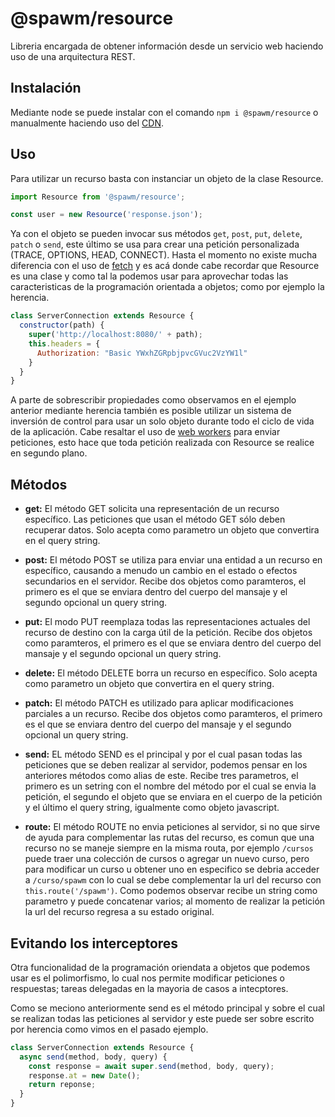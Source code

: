 # @spawm/resource
Libreria encargada de obtener información desde un servicio web haciendo uso de una arquitectura REST.

## Instalación
Mediante node se puede instalar con el comando `npm i @spawm/resource` o manualmente haciendo uso del [CDN](https://unpkg.com/@spawm/resource@0.1.0/lib/resource/resource.min.js).

 ## Uso
 Para utilizar un recurso basta con instanciar un objeto de la clase Resource.

```javascript
import Resource from '@spawm/resource';

const user = new Resource('response.json');
```

Ya con el objeto se pueden invocar sus métodos `get`, `post`, `put`, `delete`, `patch` o `send`, este último se usa para crear una petición personalizada (TRACE, OPTIONS, HEAD, CONNECT). Hasta el momento no existe mucha diferencia con el uso de [fetch](https://developer.mozilla.org/es/docs/Web/API/Fetch_API) y es acá donde cabe recordar que Resource es una clase y como tal la podemos usar para aprovechar todas las caracteristicas de la programación orientada a objetos; como por ejemplo la herencia.

```javascript
class ServerConnection extends Resource {
  constructor(path) {
    super('http://localhost:8080/' + path);
    this.headers = {
      Authorization: "Basic YWxhZGRpbjpvcGVuc2VzYW1l"
    }
  }
}
```

A parte de sobrescribir propiedades como observamos en el ejemplo anterior mediante herencia también es posible utilizar un sistema de inversión de control para usar un solo objeto durante todo el ciclo de vida de la aplicación. Cabe resaltar el uso de [web workers](https://developer.mozilla.org/es/docs/Web/Guide/Performance/Usando_web_workers) para enviar peticiones, esto hace que toda petición realizada con Resource se realice en segundo plano.

## Métodos

* **get:** El método GET solicita una representación de un recurso específico. Las peticiones que usan el método GET sólo deben recuperar datos. Solo acepta como parametro un objeto que convertira en el query string.

* **post:** El método POST se utiliza para enviar una entidad a un recurso en específico, causando a menudo un cambio en el estado o efectos secundarios en el servidor. Recibe dos objetos como paramteros, el primero es el que se enviara dentro del cuerpo del mansaje y el segundo opcional un query string.

* **put:** El modo PUT reemplaza todas las representaciones actuales del recurso de destino con la carga útil de la petición. Recibe dos objetos como paramteros, el primero es el que se enviara dentro del cuerpo del mansaje y el segundo opcional un query string.

* **delete:** El método DELETE borra un recurso en específico. Solo acepta como parametro un objeto que convertira en el query string.

* **patch:** El método PATCH es utilizado para aplicar modificaciones parciales a un recurso. Recibe dos objetos como paramteros, el primero es el que se enviara dentro del cuerpo del mansaje y el segundo opcional un query string.

* **send:** EL método SEND es el principal y por el cual pasan todas las peticiones que se deben realizar al servidor, podemos pensar en los anteriores métodos como alias de este. Recibe tres parametros, el primero es un setring con el nombre del método por el cual se envia la petición, el segundo el objeto que se enviara en el cuerpo de la petición y el último el query string, igualmente como objeto javascript.

* **route:** El método ROUTE no envia peticiones al servidor, si no que sirve de ayuda para complementar las rutas del recurso, es comun que una recurso no se maneje siempre en la misma routa, por ejemplo `/cursos` puede traer una colección de cursos o agregar un nuevo curso, pero para modificar un curso u obtener uno en especifico se debria acceder a `/curso/spawm` con lo cual se debe complementar la url del recurso con `this.route('/spawm')`. Como podemos observar recibe un string como parametro y puede concatenar varios; al momento de realizar la petición la url del recurso regresa a su estado original.

## Evitando los interceptores
Otra funcionalidad de la programación oriendata a objetos que podemos usar es el polimorfismo, lo cual nos permite modificar peticiones o respuestas; tareas delegadas en la mayoria de casos a intecptores.

Como se meciono anteriormente send es el método principal y sobre el cual se realizan todas las peticiones al servidor y este puede ser sobre escrito por herencia como vimos en el pasado ejemplo.

```javascript
class ServerConnection extends Resource {
  async send(method, body, query) {
    const response = await super.send(method, body, query);
    response.at = new Date();
    return reponse;
  }
}
